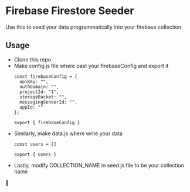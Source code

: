 # Firebase Firestore Seeder

Use this to seed your data programmatically into your firebase collection. 

## Usage
- Clone this repo
- Make config.js file where past your firebaseConfig and export it
  ```
  const firebaseConfig = {
    apiKey: "",
    authDomain: "",
    projectId: "1",
    storageBucket: "",
    messagingSenderId: "",
    appId: ""
  };

  export { firebaseConfig }
  ```
- Similarly, make data.js where write your data
    ```
    const users = []
    
    export { users }
    ```
- Lastly, modify COLLECTION_NAME in seed.js file to be your collection name

🤖
